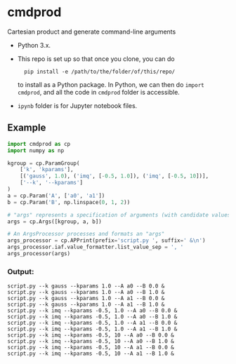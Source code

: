 # cmdprod

Cartesian product and generate command-line arguments

* Python 3.x.

* This repo is set up so that once you clone, you can do 

        pip install -e /path/to/the/folder/of/this/repo/

  to install as a Python package. In Python, we can then do `import cmdprod`,
  and all the code in `cmdprod` folder is accessible.

* `ipynb` folder is for Jupyter notebook files.

## Example

```python
import cmdprod as cp
import numpy as np

kgroup = cp.ParamGroup(
    ['k', 'kparams'], 
    [('gauss', 1.0), ('imq', [-0.5, 1.0]), ('imq', [-0.5, 10])],
    ['--k', '--kparams']  
)
a = cp.Param('A', ['a0', 'a1'])
b = cp.Param('B', np.linspace(0, 1, 2))

# "args" represents a specification of arguments (with candidate values)
args = cp.Args([kgroup, a, b])

# An ArgsProcessor processes and formats an "args"
args_processor = cp.APPrint(prefix='script.py ', suffix=' &\n')
args_processor.iaf.value_formatter.list_value_sep = ', '
args_processor(args)
```

### Output:

    script.py --k gauss --kparams 1.0 --A a0 --B 0.0 &
    script.py --k gauss --kparams 1.0 --A a0 --B 1.0 &
    script.py --k gauss --kparams 1.0 --A a1 --B 0.0 &
    script.py --k gauss --kparams 1.0 --A a1 --B 1.0 &
    script.py --k imq --kparams -0.5, 1.0 --A a0 --B 0.0 &
    script.py --k imq --kparams -0.5, 1.0 --A a0 --B 1.0 &
    script.py --k imq --kparams -0.5, 1.0 --A a1 --B 0.0 &
    script.py --k imq --kparams -0.5, 1.0 --A a1 --B 1.0 &
    script.py --k imq --kparams -0.5, 10 --A a0 --B 0.0 &
    script.py --k imq --kparams -0.5, 10 --A a0 --B 1.0 &
    script.py --k imq --kparams -0.5, 10 --A a1 --B 0.0 &
    script.py --k imq --kparams -0.5, 10 --A a1 --B 1.0 &
    
